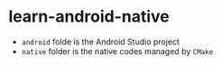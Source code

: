 # learn-android-native

- `android` folde is the Android Studio project
- `native` folder is the native codes managed by `CMake`
